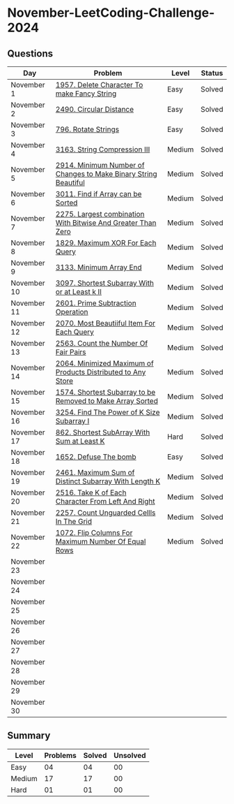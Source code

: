 # November-LeetCoding-Challenge-2024

## Questions
| Day | Problem | Level | Status |
| --- | --- | --- | --- |
| November 1 | [1957. Delete Character To make Fancy String](https://leetcode.com/problems/delete-characters-to-make-fancy-string/) | Easy | Solved |
| November 2 | [2490. Circular Distance](https://leetcode.com/problems/circular-sentence/) | Easy | Solved |
| November 3 | [796. Rotate Strings](https://leetcode.com/problems/rotate-string/) | Easy | Solved |
| November 4 | [3163. String Compression III](https://leetcode.com/problems/string-compression-iii/description/) | Medium | Solved |
| November 5 | [2914. Minimum Number of Changes to Make Binary String Beautiful](https://leetcode.com/problems/minimum-number-of-changes-to-make-binary-string-beautiful/description/) | Medium | Solved |
| November 6 | [3011. Find if Array can be Sorted](https://leetcode.com/problems/find-if-array-can-be-sorted/) | Medium | Solved |
| November 7 | [2275. Largest combination With Bitwise And Greater Than Zero](https://leetcode.com/problems/largest-combination-with-bitwise-and-greater-than-zero/description/) | Medium | Solved |
| November 8 | [1829. Maximum XOR For Each Query](https://leetcode.com/problems/maximum-xor-for-each-query/) | Medium | Solved |
| November 9 | [3133. Minimum Array End](https://leetcode.com/problems/minimum-array-end/description/) | Medium | Solved |
| November 10 | [3097. Shortest Subarray With or at Least k II](https://leetcode.com/problems/shortest-subarray-with-or-at-least-k-ii/) | Medium | Solved |
| November 11 | [2601. Prime Subtraction Operation](https://leetcode.com/problems/prime-subtraction-operation/) | Medium | Solved |
| November 12 | [2070. Most Beautiiful Item For Each Query](https://leetcode.com/problems/most-beautiful-item-for-each-query/) | Medium | Solved |
| November 13 | [2563. Count the Number Of Fair Pairs](https://leetcode.com/problems/count-the-number-of-fair-pairs/) | Medium | Solved |
| November 14 | [2064. Minimized Maximum of Products Distributed to Any Store](https://leetcode.com/problems/minimized-maximum-of-products-distributed-to-any-store/) | Medium | Solved |
| November 15 | [1574. Shortest Subarray to be Removed to Make Array Sorted](https://leetcode.com/problems/shortest-subarray-to-be-removed-to-make-array-sorted/description/) | Medium | Solved |
| November 16 | [3254. Find The Power of K Size Subarray I](https://leetcode.com/problems/find-the-power-of-k-size-subarrays-i/) | Medium | Solved |
| November 17 | [862. Shortest SubArray With Sum at Least K](https://leetcode.com/problems/shortest-subarray-with-sum-at-least-k/) | Hard | Solved |
| November 18 | [1652. Defuse The bomb](https://leetcode.com/problems/defuse-the-bomb/) | Easy | Solved |
| November 19 | [2461. Maximum Sum of Distinct Subarray With Length K](https://leetcode.com/problems/maximum-sum-of-distinct-subarrays-with-length-k/description/) | Medium | Solved |
| November 20 | [2516. Take K of Each Character From Left And Right](https://leetcode.com/problems/take-k-of-each-character-from-left-and-right/description/) | Medium | Solved |
| November 21 | [2257. Count Unguarded Cellls In The Grid](https://leetcode.com/problems/count-unguarded-cells-in-the-grid/description/) | Medium | Solved |
| November 22 | [1072. Flip Columns For Maximum Number Of Equal Rows](https://leetcode.com/problems/flip-columns-for-maximum-number-of-equal-rows/description/) | Medium | Solved |
| November 23 | []() |  |  |
| November 24 | []() |  |  |
| November 25 | []() |  |  |
| November 26 | []() |  |  |
| November 27 | []() |  |  |
| November 28 | []() |  |  |
| November 29 | []() |  |  |
| November 30 | []() |  |  |




## Summary
| Level  | Problems | Solved | Unsolved |
| ---    | --- | --- | --- |
| Easy   | 04 | 04 | 00 |
| Medium | 17 | 17 | 00 |
| Hard   | 01 | 01 | 00 |
